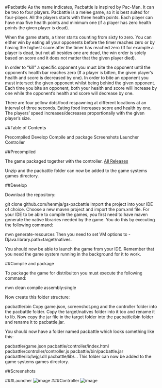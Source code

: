 #Pacbattle
As the name indicates, Pacbattle is inspired by Pac-Man. It can be two to four players. Pacbattle is a melee game, so it is best suited for four-player. 
All the players starts with three health points. Each player can have max five health points and minimum one (if a player has zero health points the given player is dead). 

When the game starts, a timer starts counting from sixty to zero. You can either win by eating all your opponents before the timer reaches zero or by having the highest score after the timer has reached zero (If for example a player is dead, but not all besides one are dead, the win order is solely based on score and it does not matter that the given player died).

 In order to “kill” a specific opponent you must bite the opponent until the opponent’s health bar reaches zero (If a player is bitten, the given player’s health and score is decreased by one). In order to bite an opponent you must intersect the given opponent whilst being behind the given opponent. Each time you bite an opponent, both your health and score will increase by one while the opponent’s health and score will decrease by one. 

There are four yellow dots/food respawning at different locations at an interval of three seconds. Eating food increases score and health by one. The players’ speed increases/decreases proportionally with the given player’s size.



##Table of Contents

Precompiled
Develop
Compile and package 
Screenshots 
Launcher 
Controller

##Precompiled

The game packaged together with the controller. [All Releases](https://github.com/henmja/gs-Pacbattle/releases/tag/v1)

Unzip and the pacbattle folder can now be added to the game systems games directory.

##Develop

Download the repository:

git clone github.com/henmja/gs-pacbattle Import the project into your IDE of choice. Choose a new maven project and import the pom.xml file. For your IDE to be able to compile the games, you first need to have maven generate the native libraries needed by the game. You do this by executing the following command:

mvn generate-resources Then you need to set VM options to -Djava.library.path=target/natives.

You should now be able to launch the game from your IDE. Remember that you need the game system running in the background for it to work.

##Compile and package

To package the game for distribuiton you must execute the following command:

mvn clean compile assembly:single 

Now create this folder structure:

pacbattle/bin Copy game.json, screenshot.png and the controller folder into the pacbattle folder. Copy the target/natives folder into it too and rename it to lib. Now copy the jar file in the target folder into the pacbattle/bin folder and rename it to pacbattle.jar.

You should now have a folder named pacbattle which looks something like this:

pacbattle/game.json pacbattle/controller/index.html pacbattle/controller/controller.js pacbattle/bin/pacbattle.jar pacbattle/lib/lwjgl.dll pacbattle/lib/... This folder can now be added to the game systems games directory.

##Screenshots

###Launcher
![image](https://cloud.githubusercontent.com/assets/10501925/14324923/3fbdfd04-fc27-11e5-94b8-cb62e461c944.png)
###Controller
![image](https://cloud.githubusercontent.com/assets/10501925/14324931/4da0fa48-fc27-11e5-97ef-e8524c6e086d.png)

